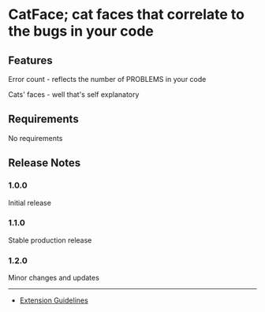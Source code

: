 # CatFace; cat faces that correlate to the bugs in your code

## Features

Error count - reflects the number of PROBLEMS in your code

Cats' faces - well that's self explanatory

## Requirements

No requirements


## Release Notes

### 1.0.0

Initial release

### 1.1.0
Stable production release

### 1.2.0
Minor changes and updates

-----------------------------------------------------------------------------------------------------------

* [Extension Guidelines](https://code.visualstudio.com/api/references/extension-guidelines)